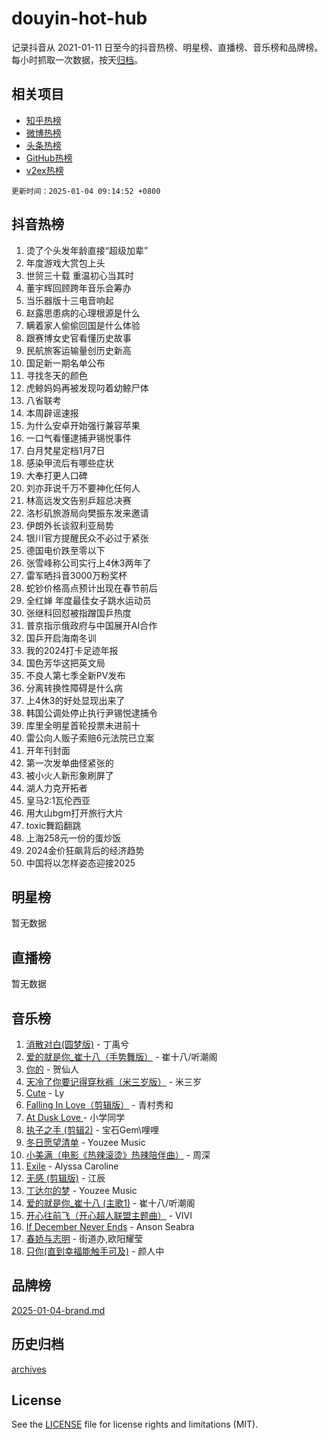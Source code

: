 # douyin-hot-hub

记录抖音从 2021-01-11 日至今的抖音热榜、明星榜、直播榜、音乐榜和品牌榜。每小时抓取一次数据，按天[归档](archives)。

## 相关项目

- [知乎热榜](https://github.com/lonnyzhang423/zhihu-hot-hub)
- [微博热榜](https://github.com/lonnyzhang423/weibo-hot-hub)
- [头条热榜](https://github.com/lonnyzhang423/toutiao-hot-hub)
- [GitHub热榜](https://github.com/lonnyzhang423/github-hot-hub)
- [v2ex热榜](https://github.com/lonnyzhang423/v2ex-hot-hub)


`更新时间：2025-01-04 09:14:52 +0800`

## 抖音热榜

1. 烫了个头发年龄直接“超级加辈”
1. 年度游戏大赏包上头
1. 世贸三十载 重温初心当其时
1. 董宇辉回顾跨年音乐会筹办
1. 当乐器版十三电音响起
1. 赵露思患病的心理根源是什么
1. 瞒着家人偷偷回国是什么体验
1. 跟赛博女史官看懂历史故事
1. 民航旅客运输量创历史新高
1. 国足新一期名单公布
1. 寻找冬天的颜色
1. 虎鲸妈妈再被发现叼着幼鲸尸体
1. 八省联考
1. 本周辟谣速报
1. 为什么安卓开始强行兼容苹果
1. 一口气看懂逮捕尹锡悦事件
1. 白月梵星定档1月7日
1. 感染甲流后有哪些症状
1. 大奉打更人口碑
1. 刘亦菲说千万不要神化任何人
1. 林高远发文告别乒超总决赛
1. 洛杉矶旅游局向樊振东发来邀请
1. 伊朗外长谈叙利亚局势
1. 银川官方提醒民众不必过于紧张
1. 德国电价跌至零以下
1. 张雪峰称公司实行上4休3两年了
1. 雷军晒抖音3000万粉奖杯
1. 蛇钞价格高点预计出现在春节前后
1. 全红婵 年度最佳女子跳水运动员
1. 张继科回怼被指蹭国乒热度
1. 普京指示俄政府与中国展开AI合作
1. 国乒开启海南冬训
1. 我的2024打卡足迹年报
1. 国色芳华这把英文局
1. 不良人第七季全新PV发布
1. 分离转换性障碍是什么病
1. 上4休3的好处显现出来了
1. 韩国公调处停止执行尹锡悦逮捕令
1. 库里全明星首轮投票未进前十
1. 雷公向人贩子索赔6元法院已立案
1. 开年刊封面
1. 第一次发单曲怪紧张的
1. 被小火人新形象刷屏了
1. 湖人力克开拓者
1. 皇马2:1瓦伦西亚
1. 用大山bgm打开旅行大片
1. toxic舞蹈翻跳
1. 上海258元一份的蛋炒饭
1. 2024金价狂飙背后的经济趋势
1. 中国将以怎样姿态迎接2025

## 明星榜

暂无数据

## 直播榜

暂无数据

## 音乐榜

1. [消散对白(圆梦版)](https://sf5-hl-cdn-tos.douyinstatic.com/obj/tos-cn-ve-2774/og4jB5I5IizzoZVAAAzWgBMAsMDWoArfwBOiFs) - 丁禹兮
1. [爱的就是你_崔十八（手势舞版）](https://sf5-hl-cdn-tos.douyinstatic.com/obj/tos-cn-ve-2774/oApB2AigNyB4sTw7JhBOikMAf0oDJzMWBuIrgm) - 崔十八/听潮阁
1. [你的](https://sf5-hl-cdn-tos.douyinstatic.com/obj/tos-cn-ve-2774/oYuIeKf42jB7sEV6B2upMdpYAgfrQWj0FeRegh) - 贺仙人
1. [天冷了你要记得穿秋裤（米三岁版）](https://sf5-hl-cdn-tos.douyinstatic.com/obj/tos-cn-ve-2774/oQlIwVIDWiZ6BQilAorS7MA0AgCkQDvcZAdm1) - 米三岁
1. [Cute](https://sf5-hl-cdn-tos.douyinstatic.com/obj/tos-cn-ve-2774/o4IbIzHWKAAB4wsS5qMBRiiAlEBGTpQRNfFvuo) - Ly
1. [Falling In Love（剪辑版）](https://sf5-hl-cdn-tos.douyinstatic.com/obj/tos-cn-ve-2774/o8ajpA8zzgBPahbBIO8AcKGBLJezFCRd1wfP9f) - 青村秀和
1. [ At Dusk  Love ](https://sf5-hl-cdn-tos.douyinstatic.com/obj/tos-cn-ve-2774/o8CrpCf5CaYgI4ZrtQgMQAFEfuGqNnRSDQAPBc) - 小学同学
1. [执子之手 (剪辑2)](https://sf5-hl-cdn-tos.douyinstatic.com/obj/tos-cn-ve-2774/oUoZLQjCc31XzqsBnBQUNgeKtYPBcgbFDwtfcu) - 宝石Gem\哩哩
1. [冬日愿望清单](https://sf5-hl-cdn-tos.douyinstatic.com/obj/tos-cn-ve-2774/oIIgUOeamCFCVAzxN6MFRLIBlLGpUqQxeeHrLE) - Youzee Music
1. [小美满（电影《热辣滚烫》热辣陪伴曲）](https://sf5-hl-cdn-tos.douyinstatic.com/obj/tos-cn-ve-2774/o0GAn2lSgfZIDUgtevCGDQYnFg4CwnrBaxbTZL) - 周深
1. [Exile](https://sf5-hl-cdn-tos.douyinstatic.com/obj/tos-cn-ve-2774/oYj4gAQTknKE3WW0Je8KGmQ7z1cA4FefwtbufD) - Alyssa Caroline
1. [无感 (剪辑版)](https://sf5-hl-cdn-tos.douyinstatic.com/obj/tos-cn-ve-2774/o0eIsUzJBDlQaQFC5OFlgbMEZC1TFYBftOBn6p) - 江辰
1. [丁达尔的梦](https://sf5-hl-cdn-tos.douyinstatic.com/obj/tos-cn-ve-2774/oMU3WirUZBVQkAC9ccG5P2IQirziZM2RTInUY) - Youzee Music
1. [爱的就是你_崔十八 (主歌1)](https://sf5-hl-cdn-tos.douyinstatic.com/obj/tos-cn-ve-2774/oI5BO5DhFZ6UTcNCnZaOCBLtZ7WIMQGfgnXf5E) - 崔十八/听潮阁
1. [开心往前飞（开心超人联盟主题曲）](https://sf5-hl-cdn-tos.douyinstatic.com/obj/tos-cn-ve-2774/9d8fb7c82cf1421fb93a9fe925275e0a) - VIVI
1. [If December Never Ends](https://sf5-hl-cdn-tos.douyinstatic.com/obj/tos-cn-ve-2774/oY1IQMoTgCFIBg8RZifyqlBBt1UFgitTYmxeOS) - Anson Seabra
1. [春娇与志明](https://sf5-hl-cdn-tos.douyinstatic.com/obj/tos-cn-ve-2774/e530d8fceb7044b39707d7f9ff54add1) - 街道办,欧阳耀莹
1. [只你(直到幸福能触手可及)](https://sf5-hl-cdn-tos.douyinstatic.com/obj/tos-cn-ve-2774/o0lBkRDzFTeaVSUz3ZZSCBVtZ5DIMQGfgmEAuE) - 颜人中

## 品牌榜

[2025-01-04-brand.md](archives/2025-01-04-brand.md)

## 历史归档

[archives](archives)

## License

See the [LICENSE](LICENSE) file for license rights and limitations (MIT).
